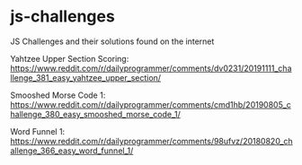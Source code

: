 # js-challenges
JS Challenges and their solutions found on the internet

Yahtzee Upper Section Scoring:
https://www.reddit.com/r/dailyprogrammer/comments/dv0231/20191111_challenge_381_easy_yahtzee_upper_section/

Smooshed Morse Code 1:
https://www.reddit.com/r/dailyprogrammer/comments/cmd1hb/20190805_challenge_380_easy_smooshed_morse_code_1/


Word Funnel 1:
https://www.reddit.com/r/dailyprogrammer/comments/98ufvz/20180820_challenge_366_easy_word_funnel_1/